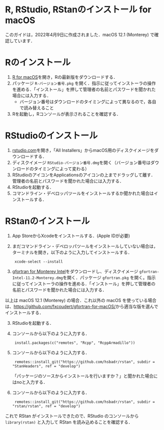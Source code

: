 # R, RStudio, RStanのインストール for macOS

このガイドは，2022年4月9日に作成されました．macOS 12.1 (Monterey) で確認しています．

# Rのインストール

1. [R for macOS](https://cran.r-project.org/bin/macosx/)を開き，Rの最新版をダウンロードする．
2. パッケージ `R-バージョン番号.pkg` を開く．指示に従ってインストーラの操作を進める．「インストール」を押して管理者の名前とパスワードを聞かれた場合には入力する．
    - バージョン番号はダウンロードのタイミングによって異なるので，各自で読み替えること
3. Rを起動し，Rコンソールが表示されることを確認する．


# RStudioのインストール

1. [rstudio.com](https://www.rstudio.com/products/rstudio/download/)を開き，「All Installers」からmacOS用のディスクイメージをダウンロードする．
2. ディスクイメージ `RStudio-バージョン番号.dmg`を開く（バージョン番号はダウンロードのタイミングによって変わる）
3. RStudioのアイコンをApplicationsのアイコンの上までドラッグして離す．管理者の名前とパスワードを聞かれた場合には入力する．
4. RStudioを起動する．
5. コマンドライン・デベロッパツールをインストールするか聞かれた場合はインストールする．


# RStanのインストール

1. App StoreからXcodeをインストールする．(Apple IDが必要)
2. まだコマンドライン・デベロッパツールをインストールしていない場合は，ターミナルを開き，以下のように入力してインストールする．

        xcode-select --install

3. [gfortran for Monterey Intel](https://github.com/fxcoudert/gfortran-for-macOS/releases/download/11.2-monterey-intel/gfortran-Intel-11.2-Monterey.dmg)をダウンロードし、ディスクイメージ `gfortran-Intel-11.2-Monterey.dmg`を開く．パッケージ `gfortran.pkg` を開く。指示に従ってインストーラの操作を進める．「インストール」を押して管理者の名前とパスワードを聞かれた場合には入力する．

以上は macOS 12.1 (Monterey) の場合．これ以外の macOS を使っている場合は、<https://github.com/fxcoudert/gfortran-for-macOS/>から適当な版を選んでインストールする．

3. RStudioを起動する．
4. コンソールから以下のように入力する．

        install.packages(c("remotes", "Rcpp", "RcppArmadillo"))

5. コンソールから以下のように入力する．

        remotes::install_git("https://github.com/hsbadr/rstan", subdir = "StanHeaders", ref = "develop")

   「パッケージのソースからインストールを行いますか？」と聞かれた場合にはnoと入力する．

6. コンソールから以下のように入力する．

        remotes::install_git("https://github.com/hsbadr/rstan", subdir = "rstan/rstan", ref = "develop")


これで RStan がインストールできたので、RStudio のコンソールから `library(rstan)` と入力して RStan を読み込めることを確認する．
